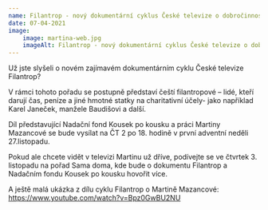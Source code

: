 ```yaml
---
name: Filantrop - nový dokumentární cyklus České televize o dobročinnosti v Čechách i s Martinou Mazancovou!
date: 07-04-2021
image:
    image: martina-web.jpg
    imageAlt: Filantrop - nový dokumentární cyklus České televize o dobročinnosti v Čechách i s Martinou Mazancovou!
---
```

Už jste slyšeli o novém zajímavém dokumentárním cyklu České televize Filantrop?

V rámci tohoto pořadu se postupně představí čeští filantropové &#8211; lidé, kteří darují čas, peníze a jiné hmotné statky na charitativní účely- jako například Karel Janeček, manžele Baudišovi a další.

Díl představující Nadační fond Kousek po kousku a práci Martiny Mazancové se bude vysílat na ČT 2 po 18. hodině v první adventní neděli 27.listopadu.

Pokud ale chcete vidět v televizi Martinu už dříve, podívejte se ve čtvrtek 3. listopadu na pořad Sama doma, kde bude o dokumentu Filantrop a Nadačním fondu Kousek po kousku hovořit více.

A ještě malá ukázka z dílu cyklu Filantrop o Martině Mazancové: https://www.youtube.com/watch?v=Bpz0GwBU2NU
